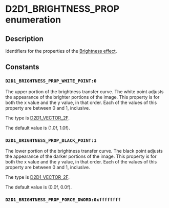 # D2D1_BRIGHTNESS_PROP enumeration

## Description

Identifiers for the properties of the [Brightness effect](https://learn.microsoft.com/windows/desktop/Direct2D/brightness).

## Constants

### `D2D1_BRIGHTNESS_PROP_WHITE_POINT:0`

The upper portion of the brightness transfer curve. The white point adjusts the appearance of the brighter portions of the image.
This property is for both the x value and the y value, in that order. Each of the values of this property are between 0 and 1, inclusive.

The type is [D2D1_VECTOR_2F](https://learn.microsoft.com/windows/desktop/api/dcommon/ns-dcommon-d2d_vector_2f).

The default value is (1.0f, 1.0f).

### `D2D1_BRIGHTNESS_PROP_BLACK_POINT:1`

The lower portion of the brightness transfer curve. The black point adjusts the appearance of the darker portions of the image.
This property is for both the x value and the y value, in that order. Each of the values of this property are between 0 and 1, inclusive.

The type is [D2D1_VECTOR_2F](https://learn.microsoft.com/windows/desktop/api/dcommon/ns-dcommon-d2d_vector_2f).

The default value is (0.0f, 0.0f).

### `D2D1_BRIGHTNESS_PROP_FORCE_DWORD:0xffffffff`
